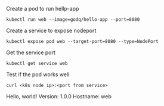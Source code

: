 
Create a pod to run hellp-app
```
kubectl run web --image=godq/hello-app --port=8080
```

Create a service to expose nodeport
```
kubectl expose pod web --target-port=8080 --type=NodePort
```

Get the service port
```
kubectl get service web
```

Test if the pod works well
```
curl <k8s node ip>:<port from service>
```
Hello, world!
Version: 1.0.0
Hostname: web


